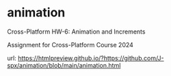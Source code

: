 # animation
Cross-Platform HW-6: Animation and Increments

Assignment for Cross-Platform Course 2024

url: https://htmlpreview.github.io/?https://github.com/J-spx/animation/blob/main/animation.html
